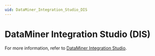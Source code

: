 ```yaml
---
uid: DataMiner_Integration_Studio_DIS
---
```


# DataMiner Integration Studio (DIS)

For more information, refer to [DataMiner Integration Studio](xref:Overall_concept_of_the_DataMiner_Integration_Studio).
